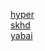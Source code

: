 [hyper](https://hyper.is/)  
[skhd](https://github.com/koekeishiya/skhd)  
[yabai](https://github.com/koekeishiya/yabai)
